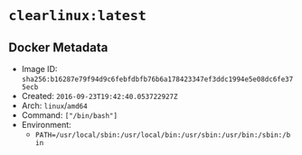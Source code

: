 # `clearlinux:latest`

## Docker Metadata

- Image ID: `sha256:b16287e79f94d9c6febfdbfb76b6a178423347ef3ddc1994e5e08dc6fe375ecb`
- Created: `2016-09-23T19:42:40.053722927Z`
- Arch: `linux`/`amd64`
- Command: `["/bin/bash"]`
- Environment:
  - `PATH=/usr/local/sbin:/usr/local/bin:/usr/sbin:/usr/bin:/sbin:/bin`
